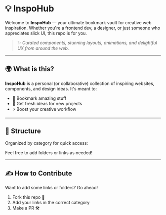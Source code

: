 # 💡 InspoHub

Welcome to **InspoHub** — your ultimate bookmark vault for creative web inspiration. Whether you're a frontend dev, a designer, or just someone who appreciates slick UI, this repo is for you.

> ✨ *Curated components, stunning layouts, animations, and delightful UX from around the web.*

---

## 🌍 What is this?

**InspoHub** is a personal (or collaborative) collection of inspiring websites, components, and design ideas. It's meant to:
- 📌 Bookmark amazing stuff
- 🧠 Get fresh ideas for new projects
- ⚡️ Boost your creative workflow

---

## 📁 Structure

Organized by category for quick access:


Feel free to add folders or links as needed!

---

## ✍️ How to Contribute

Want to add some links or folders? Go ahead!

1. Fork this repo 🍴
2. Add your links in the correct category
3. Make a PR 🛠️

Or just open an Issue if you want me to add it for you 😊

---

## 🔗 Favorite Resources (Quick Start)

| Name | Type | Link |
|------|------|------|
| **Animista** | CSS Animations | [animista.net](https://animista.net) |
| **UIVerse** | Components | [uiverse.io](https://uiverse.io) |
| **Lapa Ninja** | Landing Pages | [lapa.ninja](https://www.lapa.ninja/) |
| **Awwwards** | Website Awards | [awwwards.com](https://www.awwwards.com/) |
| **Codrops** | Design Tutorials | [tympanus.net/codrops](https://tympanus.net/codrops/) |

---

## 🤯 Why This Exists

There are *too many* cool websites out there. This is my personal stash — no more opening 30 browser tabs trying to remember where I saw that awesome button or that perfect navbar.

---

## 🛠 Tools I love

- 🧰 [Tailwind CSS](https://tailwindcss.com/)
- 🎨 [Figma](https://figma.com/)
- 🔧 [Framer](https://framer.com/)
- ⚙️ [GSAP](https://greensock.com/gsap/)
- 🧪 [CodePen](https://codepen.io/)

---

## 🙌 Stay Inspired

> “Creativity is intelligence having fun.” – *Albert Einstein*

Follow cool creators, explore, remix, and most importantly... build something awesome 🚀

---

### 🧠 Made with passion by [escartii]

